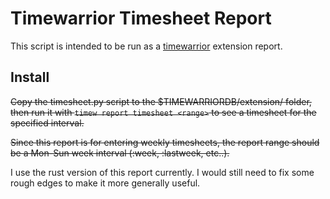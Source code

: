 # Timewarrior Timesheet Report

This script is intended to be run as a [timewarrior](https://timewarrior.net)
extension report.

## Install

~~Copy the timesheet.py script to the $TIMEWARRIORDB/extension/ folder, then run
it with `timew report timesheet <range>` to see a timesheet for the
specified interval.~~

~~Since this report is for entering weekly timesheets, the report range should
be a Mon-Sun week interval (:week, :lastweek, etc..).~~

I use the rust version of this report currently. I would still need to fix some
rough edges to make it more generally useful.
